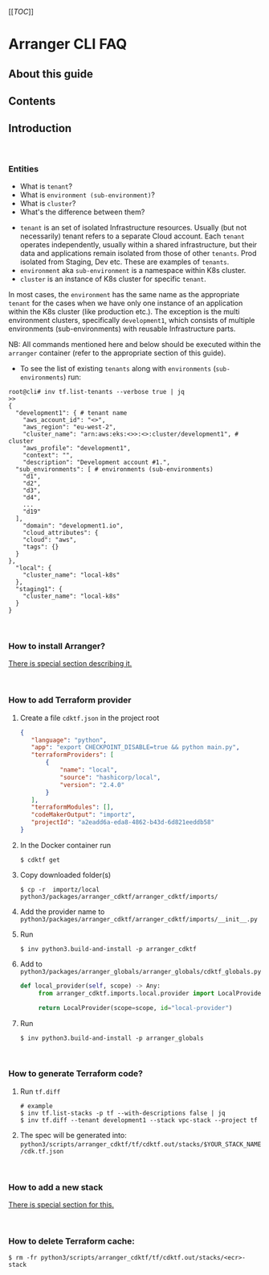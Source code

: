 [[_TOC_]]

# Arranger CLI FAQ

## About this guide

## Contents

## Introduction

<br>

### Entities

* What is `tenant`?
* What is `environment (sub-environment)`?
* What is `cluster`?
* What's the difference between them?

- `tenant` is an set of isolated Infrastructure resources. Usually (but not necessarily) tenant refers to a separate Cloud
  account. Each `tenant` operates independently, usually within a shared
  infrastructure, but their data and applications remain isolated from those of other `tenants`. Prod isolated from
  Staging, Dev etc. These are examples of `tenants`.
- `environment` aka `sub-environment` is a namespace within K8s cluster.
- `cluster` is an instance of K8s cluster for specific `tenant`.

In most cases, the `environment` has the same name as the appropriate `tenant` for the cases when we have only one
instance of an application
within the K8s cluster (like production etc.). The exception is the multi environment clusters, specifically
`development1`, which consists of multiple
environments (sub-environments) with reusable Infrastructure parts.

NB: All commands mentioned here and below should be executed within the `arranger` container (refer to the appropriate
section of this guide).

* To see the list of existing `tenants` along with `environments` (`sub-environments`) run:

```shell
root@cli# inv tf.list-tenants --verbose true | jq
>>
{
  "development1": { # tenant name
    "aws_account_id": "<>",
    "aws_region": "eu-west-2",
    "cluster_name": "arn:aws:eks:<>>:<>:cluster/development1", # cluster
    "aws_profile": "development1",
    "context": "",
    "description": "Development account #1.",
  "sub_environments": [ # environments (sub-environments)
    "d1",
    "d2",
    "d3",
    "d4",
    ...
    "d19"
  ],
    "domain": "development1.io",
    "cloud_attributes": {
    "cloud": "aws",
    "tags": {}
  }
},
  "local": {
    "cluster_name": "local-k8s"
  },
  "staging1": {
    "cluster_name": "local-k8s"
  }
}
```

<br>

### How to install Arranger?

[There is special section describing it.](PREPARE_ENVIRONMENT.md)

<br>

### How to add Terraform provider

1. Create a file `cdktf.json` in the project root

   ```json
   {  
      "language": "python",
      "app": "export CHECKPOINT_DISABLE=true && python main.py",
      "terraformProviders": [
          {
              "name": "local",
              "source": "hashicorp/local",
              "version": "2.4.0"
          }
      ],
      "terraformModules": [],
      "codeMakerOutput": "importz",
      "projectId": "a2eadd6a-eda8-4862-b43d-6d821eeddb58"
   }
   ```

2. In the Docker container run
   ```shell
   $ cdktf get
   ```

3. Copy downloaded folder(s)
   ```shell
   $ cp -r  importz/local python3/packages/arranger_cdktf/arranger_cdktf/imports/
   ```

4. Add the provider name to `python3/packages/arranger_cdktf/arranger_cdktf/imports/__init__.py`


5. Run
   ```shell
   $ inv python3.build-and-install -p arranger_cdktf
   ```

6. Add to `python3/packages/arranger_globals/arranger_globals/cdktf_globals.py`

   ```python
   def local_provider(self, scope) -> Any:
        from arranger_cdktf.imports.local.provider import LocalProvider

        return LocalProvider(scope=scope, id="local-provider")
   ```

7. Run
   ```shell
   $ inv python3.build-and-install -p arranger_globals
   ```

<br>

### How to generate Terraform code?

1. Run `tf.diff`
   ```shell
   # example 
   $ inv tf.list-stacks -p tf --with-descriptions false | jq
   $ inv tf.diff --tenant development1 --stack vpc-stack --project tf   
   ```
2. The spec will be generated into: `python3/scripts/arranger_cdktf/tf/cdktf.out/stacks/$YOUR_STACK_NAME/cdk.tf.json`

<br>

### How to add a new stack

[There is special section for this.](HOW_TO_CREATE_A_NEW_STACK.md)

<br>

### How to delete Terraform cache:

   ```shell
   $ rm -fr python3/scripts/arranger_cdktf/tf/cdktf.out/stacks/<ecr>-stack
   ```
